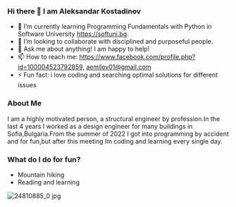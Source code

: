 ### Hi there 👋 I am Aleksandar Kostadinov



- 🌱 I’m currently learning Programming Fundamentals with Python in Software University https://softuni.bg.
- 👯 I’m looking to collaborate with disciplined and purposeful people.
- 💬 Ask me about anything! I am happy to help! 
- 📫 How to reach me: https://www.facebook.com/profile.php?id=100004523792859, aemilov01@gmail.com
- ⚡ Fun fact: i love coding and searching optimal solutions for different issues


### About Me
I am a highly motivated person, a structural engineer by profession.In the last 4 years I worked as a design engineer for many buildings in Sofia,Bulgaria.From the summer of 2022 I got into programming by accident and for fun,but after this meeting Im coding and learning every single day.


### What do I do for fun?
- Mountain hiking
- Reading and learning

![24810885_0 jpg](https://user-images.githubusercontent.com/106312544/192052407-d97b469f-83ef-4556-853d-ebd7dbadac9c.png)
